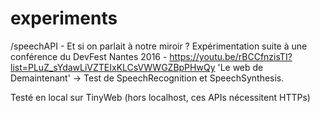 # experiments

/speechAPI - Et si on parlait à notre miroir ?
Expérimentation suite à une conférence du DevFest Nantes 2016 - https://youtu.be/rBCCfnzisTI?list=PLuZ_sYdawLiVZTEIxKLCsVWWGZBpPHwQy
'Le web de Demaintenant'
-> Test de SpeechRecognition et SpeechSynthesis.

Testé en local sur TinyWeb (hors localhost, ces APIs nécessitent HTTPs)
